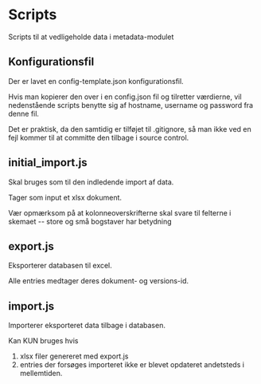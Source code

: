Scripts
=================

Scripts til at vedligeholde data i metadata-modulet


Konfigurationsfil
----------------------
Der er lavet en config-template.json konfigurationsfil.

Hvis man kopierer den over i en config.json fil og tilretter værdierne, vil nedenstående scripts benytte sig af hostname, username og password fra denne fil.

Det er praktisk, da den samtidig er tilføjet til .gitignore, så man ikke ved en fejl kommer til at committe den tilbage i source control.



initial_import.js
----------------------
Skal bruges som til den indledende import af data.

Tager som input et xlsx dokument.

Vær opmærksom på at kolonneoverskrifterne skal svare til felterne i skemaet -- store og små bogstaver har betydning



export.js
----------------------
Eksporterer databasen til excel.

Alle entries medtager deres dokument- og versions-id.

import.js
----------------------
Importerer eksporteret data tilbage i databasen.

Kan KUN bruges hvis

 1. xlsx filer genereret med export.js
 2. entries der forsøges importeret ikke er blevet opdateret andetsteds i mellemtiden.


 
